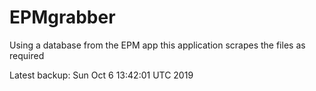 # EPMgrabber
Using a database from the EPM app this application scrapes the files as required


Latest backup: Sun Oct 6 13:42:01 UTC 2019
